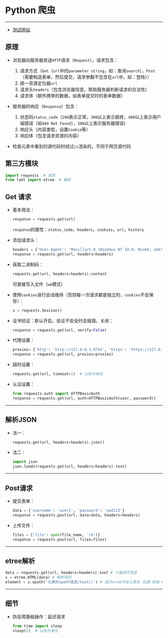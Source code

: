 # Python 爬虫

***

* [测试网站](https://httpbin.org)

## 原理

* 浏览器向服务器发送`HTTP`请求（`Request`），请求包含：
	1. 请求方式（`Get`（`url`中的`parameter string`，如：查询`search`），`Post`（需要构造表单，然后提交，请求参数不包含在`url`中，如：登陆））
	2. 统一资源定位器`url`
	3. 请求头`headers`（包含浏览器信息，帮助服务器判断请求的合法性）
	4. 请求体（额外携带的数据，如表单提交时的表单数据）

* 服务器的响应（`Response`）包含：
	1. 状态码`status_code`（`200`表示正常，`300`以上表示跳转，`400`以上表示用户端错误（如`404 Not Found`），`500`以上表示服务器错误）
	2. 响应头（内容类型，设置`Cookie`等）
	3. 响应体（包含请求资源的内容）

* 检查元素中看到的源代码时经过`js`渲染的，不同于网页源代码

## 第三方模块

```python
import requests  # 请求
from lxml import etree  # 解析
```

## Get 请求

* 基本用法：

	```python
	response = requests.get(url)
	```

	`response`的属性：`status_code`，`headers`，`cookies`，`url`，`history`

* 添加请求头：
	
	```python
	headers = {'User-Agent': 'Mozilla/5.0 (Windows NT 10.0; Win64; x64) AppleWebKit/537.36 (KHTML, like Gecko) Chrome/71.0.3578.98 Safari/537.36'}  # 请求头
	response = requests.get(url, headers=headers)
	```
	
* 获取二进制码：

	```python
	requests.get(url, headers=headers).content
	```

	可直接写入文件（`wb`模式）

* 使用`cookies`进行会话维持（否则每一次请求都是独立的，`cookies`不会保存）：

	```python
	s = requests.Session()
	```

* 证书验证：默认开启，验证不安全时会报错。关闭：

	```python
	response = requests.get(url, verify=False)
	```

* 代理设置：
	```python
	proxies= {'http': 'http://127.0.0.1:9743', 'https': 'https://127.0.0.1:9743'}  # 如果有密码，使用http://user:password@127.0.0.1:9743/格式
	response = requests.get(url, proxies=proxies)
	```
	
* 超时设置：

	```python
	requests.get(url, timeout=1)  # 以秒为单位
	```

* 认证设置：
	```python
	from requests.auth import HTTPBasicAuth
	response = requests.get(url, auth=HTTPBasicAuth(user, password))
	```

***

## 解析JSON

* 法一：

	```python
	requests.get(url, headers=headers).json()
	```

* 法二：

	```python
	import json
	json.loads(requests.get(url, headers=headers).text)
	```

***

## Post请求

* 提交表单：

	```python
	data = {'username': 'user1', 'password': 'pwd123'}
	response = requests.post(url, data=data, headers=headers)
	```

* 上传文件：

	```python
	files = {'file': open(file_name, 'rb')}
	response = requests.post(url, files=files)
	```

***

## etree解析

```python
data = requests.get(url, headers=headers).text # 下载网页信息
s = etree.HTML(data) # 解析网页
element = s.xpath('元素的xpath信息/text()') # 在Chorme中在元素处 右键-检查-Copy-Copy XPath，当出现tbody（表示表格本体）时手动删除
```

***

## 细节

* 防反爬基础操作：延迟请求

	```python
	from time import sleep
	sleep(2)  # 以秒为单位
	```

	